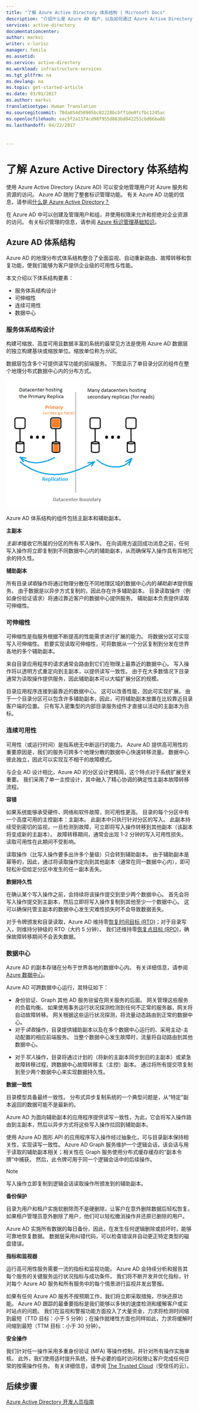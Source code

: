 ```yaml
---
title: "了解 Azure Active Directory 体系结构 | Microsoft Docs"
description: "介绍什么是 Azure AD 租户，以及如何通过 Azure Active Directory 管理 Azure。"
services: active-directory
documentationcenter: 
author: markvi
writer: v-lorisc
manager: femila
ms.assetid: 
ms.service: active-directory
ms.workload: infrastructure-services
ms.tgt_pltfrm: na
ms.devlang: na
ms.topic: get-started-article
ms.date: 03/01/2017
ms.author: markvi
translationtype: Human Translation
ms.sourcegitcommit: 78da854d58905bc82228bcbff1de0fcfbc12d5ac
ms.openlocfilehash: eac5f2a1374cd98f955d863bd042251cbd66ba0b
ms.lasthandoff: 04/22/2017


---
```


# <a name="understand-azure-active-directory-architecture"></a>了解 Azure Active Directory 体系结构
使用 Azure Active Directory (Azure AD) 可以安全地管理用户对 Azure 服务和资源的访问。 Azure AD 随附了整套标识管理功能。 有关 Azure AD 功能的信息，请参阅[什么是 Azure Active Directory？](/active-directory/active-directory-whatis)

在 Azure AD 中可以创建及管理用户和组，并使用权限来允许和拒绝对企业资源的访问。 有关标识管理的信息，请参阅 [Azure 标识管理基础知识](/active-directory/fundamentals-identity)。

## <a name="azure-ad-architecture"></a>Azure AD 体系结构
Azure AD 的地理分布式体系结构整合了全面监视、自动重新路由、故障转移和恢复功能，使我们能够为客户提供企业级的可用性与性能。

本文介绍以下体系结构要素：
 *    服务体系结构设计
 *    可伸缩性 
 *    连续可用性
 *    数据中心

### <a name="service-architecture-design"></a>服务体系结构设计
构建可缩放、高度可用且数据丰富的系统的最常见方法是使用 Azure AD 数据层的独立构建基块或缩放单位。缩放单位称为*分区*。 

数据层包含多个可提供读写功能的前端服务。 下图显示了单目录分区的组件在整个地理分布式数据中心内的分布方式。 

  ![单目录分区](./media/active-directory-architecture/active-directory-architecture.png)

Azure AD 体系结构的组件包括主副本和辅助副本。

**主副本**

*主副本*接收它所属的分区的所有*写入*操作。 在向调用方返回成功消息之前，任何写入操作将立即复制到不同数据中心内的辅助副本，从而确保写入操作具有异地冗余的持久性。

**辅助副本**

所有目录*读取*操作将通过物理分散在不同地理区域的数据中心内的*辅助副本*提供服务。 由于数据是以异步方式复制的，因此存在许多辅助副本。 目录读取操作（例如身份验证请求）将通过靠近客户的数据中心提供服务。 辅助副本负责提供读取可伸缩性。

### <a name="scalability"></a>可伸缩性

可伸缩性是指服务根据不断提高的性能需求进行扩展的能力。 将数据分区可实现写入可伸缩性。 若要实现读取可伸缩性，可将数据从一个分区复制到分发在世界各地的多个辅助副本。

来自目录应用程序的请求通常会路由到它们在物理上最靠近的数据中心。 写入操作将以透明方式重定向到主副本，以提供读写一致性。 由于在大多数情况下目录通常为读取操作提供服务，因此辅助副本可以大幅扩展分区的规模。

目录应用程序连接到最靠近的数据中心。 这可以改善性能，因此可实现扩展。 由于一个目录分区可以包含许多辅助副本，因此，可将辅助副本放置在比较靠近目录客户端的位置。 只有写入密集型的内部目录服务组件才直接以活动的主副本为目标。

### <a name="continuous-availability"></a>连续可用性

可用性（或运行时间）是指系统无中断运行的能力。 Azure AD 提供高可用性的重要原因是，我们的服务可跨多个地理分散的数据中心快速转移流量。 数据中心彼此独立，因此可以实现互不相干的故障模式。

与企业 AD 设计相比，Azure AD 的分区设计更精简，这个特点对于系统扩展至关重要。 我们采用了单一主控设计，其中融入了精心协调的确定性主副本故障转移流程。

**容错**

如果系统能够承受硬件、网络和软件故障，则可用性更高。 目录的每个分区中有一个高度可用的主控副本：主副本。 此副本中只执行针对分区的写入。 此副本持续受到密切的监视，一旦检测到故障，可立即将写入操作转移到其他副本（该副本将变成新的主副本）。 故障转移期间，通常会出现 1-2 分钟的写入可用性损失。 读取可用性在此期间不受影响。

读取操作（比写入操作要多出许多个量级）只会转到辅助副本。 由于辅助副本是幂等的，因此，通过将读取操作定向到其他副本（通常在同一数据中心内），即可轻松补偿给定分区中发生的任一副本丢失。

**数据持久性**

在确认某个写入操作之前，会持续将该操作提交到至少两个数据中心。 首先会将写入操作提交到主副本，然后立即将写入操作复制到其他至少一个数据中心。 这可以确保托管主副本的数据中心发生灾难性损失时不会导致数据丢失。

对于令牌颁发和目录读取，Azure AD 维持零[恢复时间目标 (RTO)](https://en.wikipedia.org/wiki/Recovery_time_objective)；对于目录写入，则维持分钟级的 RTO（大约 5 分钟）。 我们还维持零[恢复点目标 (RPO)](https://en.wikipedia.org/wiki/Recovery_point_objective)，确保故障转移期间不会丢失数据。

### <a name="data-centers"></a>数据中心

Azure AD 的副本存储在分布于世界各地的数据中心内。 有关详细信息，请参阅 [Azure 数据中心](https://azure.microsoft.com/en-us/overview/datacenters)。

Azure AD 可跨数据中心运行，其特征如下：

 - 身份验证、Graph 其他 AD 服务驻留在网关服务的后面。 网关管理这些服务的负载均衡。 如果使用事务运行状况探测检测到任何不正常的服务器，网关将自动故障转移。 网关根据这些运行状况探测，将流量动态路由到正常的数据中心。
 - 对于*读取*操作，目录提供辅助副本以及在多个数据中心运行的、采用主动-主动配置的相应前端服务。 当整个数据中心发生故障时，流量将自动路由到其他数据中心。
 *    对于*写入*操作，目录将通过计划的（将新的主副本同步到旧的主副本）或紧急故障转移过程，跨数据中心故障转移主（主控）副本。 通过将所有提交项复制到至少两个数据中心来实现数据持久性。

**数据一致性**

目录模型具备最终一致性。 分布式异步复制系统的一个典型问题是，从“特定”副本返回的数据可能不是最新的。 

Azure AD 为面向辅助副本的应用程序提供读写一致性，为此，它会将写入操作路由到主副本，然后以异步方式将这些写入操作拉回到辅助副本。

使用 Azure AD 图形 API 的应用程序写入操作经过抽象化，可与目录副本保持相关性，实现读写一致性。 Azure AD Graph 服务维护一个逻辑会话，该会话与用于读取的辅助副本相关；相关性在 Graph 服务使用分布式缓存缓存的“副本令牌”中捕获。 然后，此令牌可用于同一个逻辑会话中的后续操作。 

 >[!NOTE]
 >写入操作立即复制到逻辑会话读取操作所颁发到的辅助副本。
 >

**备份保护**

目录为用户和租户实施软删除而不是硬删除，让客户在意外删除数据后轻松恢复。 如果租户管理员意外删除了用户，他们可以轻松撤消操作并还原已删除的用户。 

Azure AD 实施所有数据的每日备份，因此，在发生任何逻辑删除或损坏时，能够可靠地恢复数据。 数据层采用纠错代码，可以检查错误并自动更正特定类型的磁盘错误。

**指标和监视器**

运行高可用性服务需要一流的指标和监视功能。 Azure AD 会持续分析和报告其每个服务的关键服务运行状况指标与成功条件。 我们将不断开发并优化指标，针对每个 Azure AD 服务和所有服务中的每个情景进行监视并发出警报。

如果有任何 Azure AD 服务不按预期工作，我们将立即采取措施，尽快还原功能。 Azure AD 跟踪的最重要指标是我们能够以多快的速度检测和缓解客户或实时站点的问题。 我们在监视和警报功能方面投入了大量资金，力求将检测时间缩到最短（TTD 目标：小于 5 分钟）；在操作就绪性方面也同样如此，力求将缓解时间缩到最短（TTM 目标：小于 30 分钟）。

**安全操作**

我们针对任一操作采用多重身份验证 (MFA) 等操作控制，并针对所有操作实施审核。 此外，我们使用适时提升系统，授予必要的临时访问权限让客户完成任何日常的按需操作任务。 有关详细信息，请参阅 [The Trusted Cloud](https://azure.microsoft.com/en-us/support/trust-center)（受信任的云）。

## <a name="next-steps"></a>后续步骤
[Azure Active Directory 开发人员指南](./develop/active-directory-developers-guide.md)



